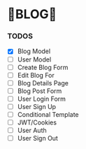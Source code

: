 # 📝BLOG📝

### TODOS
- [x] Blog Model
- [ ] User Model
- [ ] Create Blog Form
- [ ] Edit Blog For
- [ ] Blog Details Page
- [ ] Blog Post Form
- [ ] User Login Form
- [ ] User Sign Up
- [ ] Conditional Template
- [ ] JWT/Cookies
- [ ] User Auth
- [ ] User Sign Out